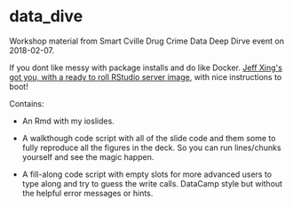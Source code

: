 # data_dive

Workshop material from Smart Cville Drug Crime Data Deep Dirve event on 2018-02-07.

If you dont like messy with package installs and do like Docker. [Jeff Xing's got you, with a ready to roll RStudio server image](https://github.com/jfx319/datadive2018-02-07), with nice instructions to boot!

Contains:

* An Rmd with my ioslides.

* A walkthough code script with all of the slide code and them some to fully reproduce all the figures in the deck. So you can run lines/chunks yourself and see the magic happen.

* A fill-along code script with empty slots for more advanced users to type along and try to guess the write calls. DataCamp style but without the helpful error messages or hints.
